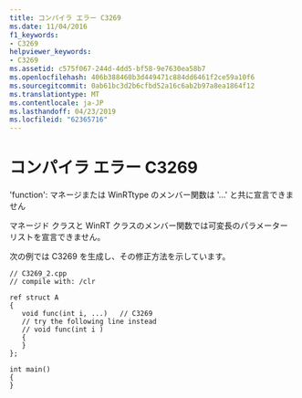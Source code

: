 ```yaml
---
title: コンパイラ エラー C3269
ms.date: 11/04/2016
f1_keywords:
- C3269
helpviewer_keywords:
- C3269
ms.assetid: c575f067-244d-4dd5-bf58-9e7630ea58b7
ms.openlocfilehash: 406b388460b3d449471c884dd6461f2ce59a10f6
ms.sourcegitcommit: 0ab61bc3d2b6cfbd52a16c6ab2b97a8ea1864f12
ms.translationtype: MT
ms.contentlocale: ja-JP
ms.lasthandoff: 04/23/2019
ms.locfileid: "62365716"
---
```

# <a name="compiler-error-c3269"></a>コンパイラ エラー C3269

'function': マネージまたは WinRTtype のメンバー関数は '...' と共に宣言できません

マネージド クラスと WinRT クラスのメンバー関数では可変長のパラメーター リストを宣言できません。

次の例では C3269 を生成し、その修正方法を示しています。

```
// C3269_2.cpp
// compile with: /clr

ref struct A
{
   void func(int i, ...)   // C3269
   // try the following line instead
   // void func(int i )
   {
   }
};

int main()
{
}
```
